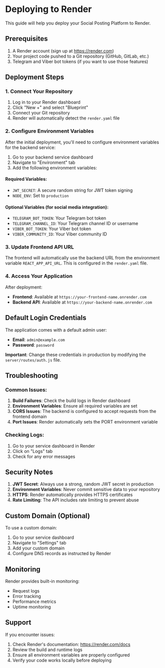 # Deploying to Render

This guide will help you deploy your Social Posting Platform to Render.

## Prerequisites

1. A Render account (sign up at https://render.com)
2. Your project code pushed to a Git repository (GitHub, GitLab, etc.)
3. Telegram and Viber bot tokens (if you want to use those features)

## Deployment Steps

### 1. Connect Your Repository

1. Log in to your Render dashboard
2. Click "New +" and select "Blueprint"
3. Connect your Git repository
4. Render will automatically detect the `render.yaml` file

### 2. Configure Environment Variables

After the initial deployment, you'll need to configure environment variables for the backend service:

1. Go to your backend service dashboard
2. Navigate to "Environment" tab
3. Add the following environment variables:

#### Required Variables:
- `JWT_SECRET`: A secure random string for JWT token signing
- `NODE_ENV`: Set to `production`

#### Optional Variables (for social media integration):
- `TELEGRAM_BOT_TOKEN`: Your Telegram bot token
- `TELEGRAM_CHANNEL_ID`: Your Telegram channel ID or username
- `VIBER_BOT_TOKEN`: Your Viber bot token
- `VIBER_COMMUNITY_ID`: Your Viber community ID

### 3. Update Frontend API URL

The frontend will automatically use the backend URL from the environment variable `REACT_APP_API_URL`. This is configured in the `render.yaml` file.

### 4. Access Your Application

After deployment:
- **Frontend**: Available at `https://your-frontend-name.onrender.com`
- **Backend API**: Available at `https://your-backend-name.onrender.com`

## Default Login Credentials

The application comes with a default admin user:
- **Email**: `admin@example.com`
- **Password**: `password`

**Important**: Change these credentials in production by modifying the `server/routes/auth.js` file.

## Troubleshooting

### Common Issues:

1. **Build Failures**: Check the build logs in Render dashboard
2. **Environment Variables**: Ensure all required variables are set
3. **CORS Issues**: The backend is configured to accept requests from the frontend domain
4. **Port Issues**: Render automatically sets the PORT environment variable

### Checking Logs:

1. Go to your service dashboard in Render
2. Click on "Logs" tab
3. Check for any error messages

## Security Notes

1. **JWT Secret**: Always use a strong, random JWT secret in production
2. **Environment Variables**: Never commit sensitive data to your repository
3. **HTTPS**: Render automatically provides HTTPS certificates
4. **Rate Limiting**: The API includes rate limiting to prevent abuse

## Custom Domain (Optional)

To use a custom domain:
1. Go to your service dashboard
2. Navigate to "Settings" tab
3. Add your custom domain
4. Configure DNS records as instructed by Render

## Monitoring

Render provides built-in monitoring:
- Request logs
- Error tracking
- Performance metrics
- Uptime monitoring

## Support

If you encounter issues:
1. Check Render's documentation: https://render.com/docs
2. Review the build and runtime logs
3. Ensure all environment variables are properly configured
4. Verify your code works locally before deploying

